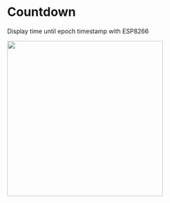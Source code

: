 # Countdown
Display time until epoch timestamp with ESP8266

<img src="https://i.imgur.com/LGG8PrS.jpg" width="360">

